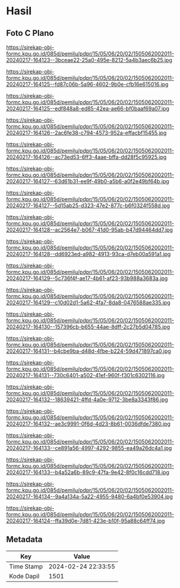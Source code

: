 # Hasil

## Foto C Plano

https://sirekap-obj-formc.kpu.go.id/085d/pemilu/pdpr/15/05/06/20/02/1505062002011-20240217-164123--3bceae22-25a0-495e-8212-5a4b3aec6b25.jpg

https://sirekap-obj-formc.kpu.go.id/085d/pemilu/pdpr/15/05/06/20/02/1505062002011-20240217-164125--fd87c06b-5a96-4602-9b0e-cfb16e615016.jpg

https://sirekap-obj-formc.kpu.go.id/085d/pemilu/pdpr/15/05/06/20/02/1505062002011-20240217-164125--edf848a8-ed85-42ea-ae66-bf0baaf69a07.jpg

https://sirekap-obj-formc.kpu.go.id/085d/pemilu/pdpr/15/05/06/20/02/1505062002011-20240217-164126--2ac6fe38-c794-4573-952a-effacbf15455.jpg

https://sirekap-obj-formc.kpu.go.id/085d/pemilu/pdpr/15/05/06/20/02/1505062002011-20240217-164126--ac73ed53-6ff3-4aae-bffa-dd28f5c95925.jpg

https://sirekap-obj-formc.kpu.go.id/085d/pemilu/pdpr/15/05/06/20/02/1505062002011-20240217-164127--63d61b31-ee9f-49b0-a5b6-a0f2e49bf64b.jpg

https://sirekap-obj-formc.kpu.go.id/085d/pemilu/pdpr/15/05/06/20/02/1505062002011-20240217-164127--5d15ab25-d323-47e2-877c-b6f0324f558d.jpg

https://sirekap-obj-formc.kpu.go.id/085d/pemilu/pdpr/15/05/06/20/02/1505062002011-20240217-164128--ac2564e7-b067-41d0-95ab-b47d94464dd7.jpg

https://sirekap-obj-formc.kpu.go.id/085d/pemilu/pdpr/15/05/06/20/02/1505062002011-20240217-164128--dd6923ed-a982-4913-93ca-d7eb00a591a1.jpg

https://sirekap-obj-formc.kpu.go.id/085d/pemilu/pdpr/15/05/06/20/02/1505062002011-20240217-164129--5c736f4f-ae17-4b61-af23-93b988a3683a.jpg

https://sirekap-obj-formc.kpu.go.id/085d/pemilu/pdpr/15/05/06/20/02/1505062002011-20240217-164129--c10d02d1-5a62-4fa7-8da8-0476588ae335.jpg

https://sirekap-obj-formc.kpu.go.id/085d/pemilu/pdpr/15/05/06/20/02/1505062002011-20240217-164130--157396cb-b655-44ae-8dff-2c27b5d04785.jpg

https://sirekap-obj-formc.kpu.go.id/085d/pemilu/pdpr/15/05/06/20/02/1505062002011-20240217-164131--b4cbe9ba-d48d-4fbe-b224-59d471897ca0.jpg

https://sirekap-obj-formc.kpu.go.id/085d/pemilu/pdpr/15/05/06/20/02/1505062002011-20240217-164131--730c6401-a502-41ef-960f-f301c6302116.jpg

https://sirekap-obj-formc.kpu.go.id/085d/pemilu/pdpr/15/05/06/20/02/1505062002011-20240217-164132--18639421-4ffd-4a0e-9712-3be8a3343f86.jpg

https://sirekap-obj-formc.kpu.go.id/085d/pemilu/pdpr/15/05/06/20/02/1505062002011-20240217-164132--ae3c9991-0f6d-4d23-8b61-0036dfde7380.jpg

https://sirekap-obj-formc.kpu.go.id/085d/pemilu/pdpr/15/05/06/20/02/1505062002011-20240217-164133--ce891a56-4997-4292-9855-ea49a26dc4a1.jpg

https://sirekap-obj-formc.kpu.go.id/085d/pemilu/pdpr/15/05/06/20/02/1505062002011-20240217-164133--b4a52a6b-89c9-47fa-9e42-8f0c16cdd718.jpg

https://sirekap-obj-formc.kpu.go.id/085d/pemilu/pdpr/15/05/06/20/02/1505062002011-20240217-164134--9a4a134a-5a22-4955-9480-6a4bf0e53904.jpg

https://sirekap-obj-formc.kpu.go.id/085d/pemilu/pdpr/15/05/06/20/02/1505062002011-20240217-164124--ffa39d0e-7d81-423e-b10f-95a88c64ff74.jpg


## Metadata

| Key        | Value               |
| ---------- | ------------------- |
| Time Stamp | 2024-02-24 22:33:55 |
| Kode Dapil | 1501                |



